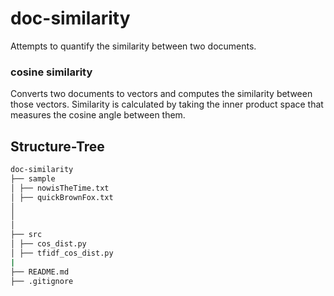 # doc-similarity

Attempts to quantify the similarity between two documents.

### cosine similarity

Converts two documents to vectors and computes the similarity between those vectors.
Similarity is calculated by taking the inner product space that measures the cosine angle between them.

## Structure-Tree

```sh
doc-similarity
├── sample
│ ├── nowisTheTime.txt
│ ├── quickBrownFox.txt
│
│
│
├── src
│ ├── cos_dist.py
│ ├── tfidf_cos_dist.py
|
├── README.md
├── .gitignore
```

